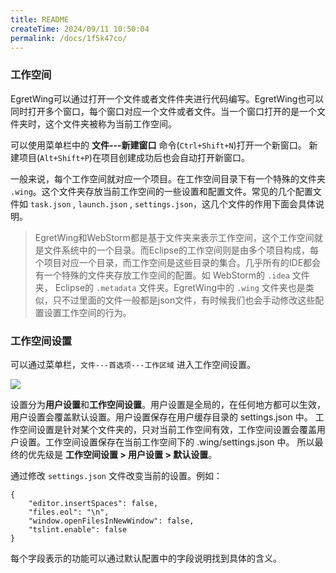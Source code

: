 ```yaml
---
title: README
createTime: 2024/09/11 10:50:04
permalink: /docs/1f5k47co/
---
```

### 工作空间

EgretWing可以通过打开一个文件或者文件件夹进行代码编写。EgretWing也可以同时打开多个窗口，每个窗口对应一个文件或者文件。当一个窗口打开的是一个文件夹时，这个文件夹被称为当前工作空间。

可以使用菜单栏中的 **文件---新建窗口** 命令(`Ctrl+Shift+N`)打开一个新窗口。
新建项目(`Alt+Shift+P`)在项目创建成功后也会自动打开新窗口。


一般来说，每个工作空间就对应一个项目。在工作空间目录下有一个特殊的文件夹 `.wing`。这个文件夹存放当前工作空间的一些设置和配置文件。常见的几个配置文件如 `task.json` , `launch.json` , `settings.json`，这几个文件的作用下面会具体说明。

> EgretWing和WebStorm都是基于文件夹来表示工作空间，这个工作空间就是文件系统中的一个目录。而Eclipse的工作空间则是由多个项目构成，每个项目对应一个目录，而工作空间是这些目录的集合。几乎所有的IDE都会有一个特殊的文件夹存放工作空间的配置。如 WebStorm的 `.idea` 文件夹， Eclipse的 `.metadata` 文件夹。EgretWing中的 `.wing` 文件夹也是类似，只不过里面的文件一般都是json文件，有时候我们也会手动修改这些配置设置工作空间的行为。

### 工作空间设置

可以通过菜单栏，`文件---首选项---工作区域` 进入工作空间设置。

![](1.png)

设置分为**用户设置**和**工作空间设置**。用户设置是全局的，在任何地方都可以生效，用户设置会覆盖默认设置。用户设置保存在用户缓存目录的 settings.json 中。
工作空间设置是针对某个文件夹的，只对当前工作空间有效，工作空间设置会覆盖用户设置。工作空间设置保存在当前工作空间下的 .wing/settings.json 中。
所以最终的优先级是 **工作空间设置  > 用户设置 > 默认设置**。

通过修改 `settings.json` 文件改变当前的设置。例如：


	{
		"editor.insertSpaces": false,
		"files.eol": "\n",
		"window.openFilesInNewWindow": false,
		"tslint.enable": false
	}

每个字段表示的功能可以通过默认配置中的字段说明找到具体的含义。
